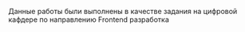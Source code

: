 Данные работы были выполнены в качестве задания на цифровой кафдере по направлению Frontend разработка

